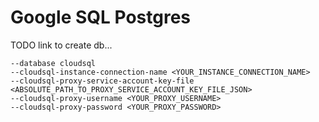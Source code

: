 # Google SQL Postgres
TODO link to create db...

    --database cloudsql
    --cloudsql-instance-connection-name <YOUR_INSTANCE_CONNECTION_NAME>
    --cloudsql-proxy-service-account-key-file <ABSOLUTE_PATH_TO_PROXY_SERVICE_ACCOUNT_KEY_FILE_JSON>
    --cloudsql-proxy-username <YOUR_PROXY_USERNAME>
    --cloudsql-proxy-password <YOUR_PROXY_PASSWORD>


